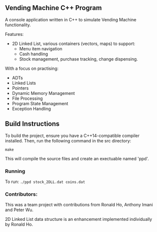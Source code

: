 ## Vending Machine C++ Program
A console application written in C++ to simulate Vending Machine functionality. 

Features:
- 2D Linked List, various containers (vectors, maps) to support:
    - Menu item navigation
    - Cash handling
    - Stock management, purchase tracking, change dispensing.
  
With a focus on practising:
- ADTs
- Linked Lists
- Pointers
- Dynamic Memory Management
- File Processing
- Program State Management
- Exception Handling

## Build Instructions
To build the project, ensure you have a C++14-compatible compiler installed. Then, run the following command in the src directory:

`make`

This will compile the source files and create an exectuable named 'ppd'. 
### Running
To run: `./ppd stock_2DLL.dat coins.dat`

### Contributors:
This was a team project with contributions from Ronald Ho, Anthony Imani and Peter Wu.

2D Linked List data structure is an enhancement implemented individually by Ronald Ho. 
